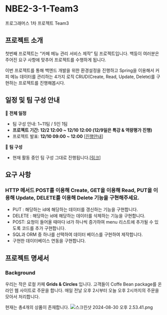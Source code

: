 # NBE2-3-1-Team3
프로그래머스 1차 프로젝트 Team3
##  프로젝트 소개

첫번째 프로젝트는 “카페 메뉴 관리 서비스 제작” 팀 프로젝트입니다. 백둥이 여러분은 주어진 요구 사항에 맞추어 프로젝트를 수행하게 됩니다. 

이번 프로젝트를 통해 백엔드 개발을 위한 환경설정을 진행하고 Spring을 이용해서 커피 메뉴 데이터를 관리하는 4가지 로직 CRUD(Create, Read, Update, Delete)를 구현하는 프로젝트를 진행해봅시다.
##  일정 및 팀 구성 안내

📅 **전체 일정**

- 팀 구성 안내: 1~11팀 / 5인 1팀
- **프로젝트 기간: 12/2 12:00 ~ 12/10 12:00
(12/9일은 특강 & 역량평가 진행)**
- 프로젝트 발표:  **12/10 09:00 ~ 12:00** [[진행안내](https://www.notion.so/693a4c52c9b4409ba8451a24b0f12c27?pvs=21)]

🤼 **팀 구성**

- 현재 활동 중인 팀 구성 그대로 진행됩니다.[[링크](https://docs.google.com/spreadsheets/d/1zY83bceFd4VzlAMVMZNWbHFEeeiwi_ZYqtgpiqEgnbY)]
##  요구 사항

### HTTP 메서드 POST를 이용해 Create, GET을 이용해 Read, PUT을 이용해 Update, DELETE를 이용해 Delete 기능을 구현해주세요.

- PUT : 해당하는 id에 해당하는 데이터를 갱신하는 기능을 구현합니다.
- DELETE : 해당하는 id에 해당하는 데이터를 삭제하는 기능을 구현합니다.
- POST: 요청이 들어올 때마다 id가 하나씩 증가하여 menu 리스트에 추가될 수 있도록 코드를 추가 구현합니다.
- SQL과 ORM 중 하나를 선택하여 데이터 베이스를 구현하여 제작합니다.
- 구현한 데이터베이스 연동을 구현합니다.

## 프로젝트 명세서

### Background

우리는 작은 로컬 카페 **Grids & Circles** 입니다. 고객들이 Coffe Bean package를 온라인 웹 사이트로 주문을 합니다. 매일 전날 오후 2시부터 오늘 오후 2시까지의 주문을 모아서 처리합니다.

현재는 총4개의 상품이 존재합니다.
![스크린샷 2024-08-30 오후 2.53.41.png](https://prod-files-secure.s3.us-west-2.amazonaws.com/89fde35f-d786-48b7-a620-56fc17eb00d5/dde1364e-4173-4400-840d-690f792d7c3d/%E1%84%89%E1%85%B3%E1%84%8F%E1%85%B3%E1%84%85%E1%85%B5%E1%86%AB%E1%84%89%E1%85%A3%E1%86%BA_2024-08-30_%E1%84%8B%E1%85%A9%E1%84%92%E1%85%AE_2.53.41.png)
